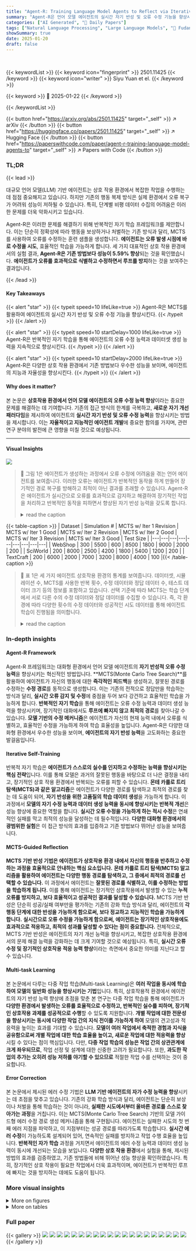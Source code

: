 ```yaml
---
title: "Agent-R: Training Language Model Agents to Reflect via Iterative Self-Training"
summary: "Agent-R은 언어 모델 에이전트의 실시간 자기 반성 및 오류 수정 기능을 향상시켜 복잡한 상호 작용 환경에서 성능을 개선합니다."
categories: ["AI Generated", "🤗 Daily Papers"]
tags: ["Natural Language Processing", "Large Language Models", "🏢 Fudan University",]
showSummary: true
date: 2025-01-20
draft: false
---
```


<br>

{{< keywordList >}}
{{< keyword icon="fingerprint" >}} 2501.11425 {{< /keyword >}}
{{< keyword icon="writer" >}} Siyu Yuan et el. {{< /keyword >}}
 
{{< keyword >}} 🤗 2025-01-22 {{< /keyword >}}
 
{{< /keywordList >}}

{{< button href="https://arxiv.org/abs/2501.11425" target="_self" >}}
↗ arXiv
{{< /button >}}
{{< button href="https://huggingface.co/papers/2501.11425" target="_self" >}}
↗ Hugging Face
{{< /button >}}
{{< button href="https://paperswithcode.com/paper/agent-r-training-language-model-agents-to" target="_self" >}}
↗ Papers with Code
{{< /button >}}




### TL;DR


{{< lead >}}

대규모 언어 모델(LLM) 기반 에이전트는 상호 작용 환경에서 복잡한 작업을 수행하는 데 점점 중요해지고 있습니다. 하지만 기존의 행동 복제 방식은 실제 환경에서 오류 복구가 어려워 성능이 저하될 수 있습니다.  특히, 단계별 비평 데이터 수집의 어려움은 이러한 문제를 더욱 악화시키고 있습니다. 

Agent-R은 이러한 문제를 해결하기 위해 반복적인 자기 학습 프레임워크를 제안합니다. 이는 단순히 정확성에 따라 행동을 보상하거나 처벌하는 기존 방식과 달리, MCTS를 사용하여 오류를 수정하는 훈련 샘플을 생성합니다.  **에이전트는 오류 발생 시점에 바로 수정을 시도**,  효율적인 학습을 가능하게 합니다. 세 가지 대표적인 상호 작용 환경에서의 실험 결과, **Agent-R은 기존 방법보다 성능이 5.59% 향상**되는 것을 확인했습니다.  **에이전트가 오류를 효과적으로 식별하고 수정하면서 루프를 방지**하는 것을 보여주는 결과입니다.

{{< /lead >}}


#### Key Takeaways

{{< alert "star" >}}
{{< typeit speed=10 lifeLike=true >}} Agent-R은 MCTS를 활용하여 에이전트의 실시간 자기 반성 및 오류 수정 기능을 향상시킨다. {{< /typeit >}}
{{< /alert >}}

{{< alert "star" >}}
{{< typeit speed=10 startDelay=1000 lifeLike=true >}} Agent-R은 반복적인 자기 학습을 통해 에이전트의 오류 수정 능력과 데이터셋 생성 능력을 지속적으로 향상시킨다. {{< /typeit >}}
{{< /alert >}}

{{< alert "star" >}}
{{< typeit speed=10 startDelay=2000 lifeLike=true >}} Agent-R은 다양한 상호 작용 환경에서 기존 방법보다 우수한 성능을 보이며, 에이전트의 지능과 자율성을 향상시킨다. {{< /typeit >}}
{{< /alert >}}

#### Why does it matter?
본 논문은 **상호작용 환경에서 언어 모델 에이전트의 오류 수정 능력 향상**이라는 중요한 문제를 해결하는 데 기여합니다. 기존의 접근 방식의 한계를 극복하고, **새로운 자기 개선 패러다임**을 제시하여 에이전트의 **실시간 자기 반성 및 오류 수정 능력**을 향상시키는 방법을 제시합니다. 이는 **자율적이고 지능적인 에이전트 개발**에 중요한 함의를 가지며, 관련 연구 분야의 발전에 큰 영향을 미칠 것으로 예상됩니다.

------
#### Visual Insights



![](https://arxiv.org/html/2501.11425/x1.png)

> 🔼 그림 1은 에이전트가 생성하는 과정에서 오류 수정에 어려움을 겪는 언어 에이전트를 보여줍니다. 이러한 오류는 에이전트가 반복적인 동작을 하게 만들어 장기적인 경로 복구를 방해하고 최적이 아닌 결과를 초래할 수 있습니다. Agent-R은 에이전트가 실시간으로 오류를 효과적으로 감지하고 해결하여 장기적인 작업을 처리하고 반복적인 동작을 피하면서 향상된 자기 반성 능력을 갖도록 합니다.
> <details>
> <summary>read the caption</summary>
> Figure 1: Illustration of language agents struggling with error correction in trajectory generation. These errors can cause agents to enter loops, hindering recovery in long trajectories and resulting in suboptimal outcomes. Agent-R enables agents to effectively detect and address errors in real-time, handling long-horizon tasks and avoiding loops with greater self-reflection capabilities.
> </details>





{{< table-caption >}}
| Dataset | Simulation # | MCTS w/ Iter 1 Revision | MCTS w/ Iter 1 Good | MCTS w/ Iter 2 Revision | MCTS w/ Iter 2 Good | MCTS w/ Iter 3 Revision | MCTS w/ Iter 3 Good | Test Size |
|---|---|---|---|---|---|---|---|---|
| WebShop | 300 | 5500 | 600 | 8500 | 1800 | 9000 | 2000 | 200 |
| SciWorld | 200 | 8000 | 2500 | 4200 | 1800 | 5400 | 1200 | 200 |
| TextCraft | 200 | 6000 | 2000 | 7000 | 3200 | 8000 | 4000 | 100 |{{< /table-caption >}}

> 🔼 표 1은 세 가지 에이전트 상호작용 환경의 통계를 보여줍니다.  데이터셋, 시뮬레이션 수, MCTS를 사용한 반복 횟수, 수정 데이터와 정답 데이터 수, 테스트 데이터 크기 등의 정보를 포함하고 있습니다.  선택 기준에 따라 MCTS는 학습 단계에서 서로 다른 수의 수정 데이터와 정답 데이터를 수집할 수 있습니다.  즉, 각 환경에 따라 다양한 횟수의 수정 데이터와 성공적인 시도 데이터를 통해 에이전트 학습이 진행됨을 의미합니다.
> <details>
> <summary>read the caption</summary>
> Table 1: Statistics of three agent interactive environments. Due to different selection thresholds, MCTS can collect different numbers of revision data and good data for the training phase.
> </details>





### In-depth insights


#### Agent-R Framework
Agent-R 프레임워크는 대화형 환경에서 언어 모델 에이전트의 **자기 반성적 오류 수정 능력**을 향상시키는 혁신적인 방법입니다. **MCTS(Monte Carlo Tree Search)**를 활용하여 에이전트가 자신의 행동에 대한 **즉각적인 피드백**을 생성하고, 잘못된 경로를 수정하는 **수정 경로**를 동적으로 생성합니다. 이는 기존의 전적으로 정답만을 학습하는 방식과 달리, **실시간 오류 감지 및 수정**에 중점을 두어 보다 강건하고 효율적인 학습을 가능하게 합니다.  **반복적인 자기 학습**을 통해 에이전트는 오류 수정 능력과 데이터 생성 능력을 향상시키며, 장기적인 대화에서도 **루프에 빠지지 않고 최적의 경로**를 찾아나갈 수 있습니다.  **모델 기반의 수정 메커니즘**은 에이전트가 자신의 현재 능력 내에서 오류를 식별하고, 효율적인 수정을 가능하게 하여 학습 효율성을 높입니다.  Agent-R은 다양한 대화형 환경에서 우수한 성능을 보이며, **에이전트의 자기 반성 능력**을 고도화하는 중요한 발걸음입니다.

#### Iterative Self-Training
반복적 자기 학습은 **에이전트가 스스로의 실수를 인지하고 수정하는 능력을 향상시키는 핵심 전략**입니다. 이를 통해 모델은 과거의 잘못된 행동을 바탕으로 더 나은 결정을 내리고, 장기적인 상호 작용 환경에서 반복되는 오류를 피할 수 있습니다. **몬테 카를로 트리 탐색(MCTS)과 같은 알고리즘**은 에이전트가 다양한 경로를 탐색하고 최적의 경로를 찾는 데 도움이 되어, **자기 반성을 위한 고품질의 학습 데이터 생성**을 가능하게 합니다. 이 과정에서 **모델의 자기 수정 능력과 데이터 생성 능력을 동시에 향상시키는 반복적 개선**은 성능 향상에 중요한 역할을 합니다.  **실시간 오류 수정을 가능하게 하는 적시 수정**은 연쇄적인 실패를 막고 최적의 성능을 달성하는 데 필수적입니다.  **다양한 대화형 환경에서의 광범위한 실험**은 이 접근 방식의 효과를 입증하고 기존 방법보다 뛰어난 성능을 보여줍니다.

#### MCTS-Guided Reflection
**MCTS 기반 반성 기법은 에이전트가 상호작용 환경 내에서 자신의 행동을 반추하고 수정하는 과정을 효율적으로 안내하는 핵심 요소입니다.**  **몬테 카를로 트리 탐색(MCTS) 알고리즘을 활용하여 에이전트는 다양한 행동 경로를 탐색하고, 그 중에서 최적의 경로를 선택할 수 있습니다.** 이 과정에서 에이전트는 **잘못된 경로를 식별하고, 이를 수정하는 방법을 학습하게 됩니다.** 이를 통해 에이전트는 장기적인 상호작용에서 발생할 수 있는 **누적 오류를 방지하고, 보다 효율적이고 성공적인 결과를 달성할 수 있습니다.** MCTS 기반 반성은 단순히 성공/실패 여부만을 평가하는 기존의 강화 학습 방식과 달리, 에이전트의 **각 행동 단계에 대한 반성을 가능하게 함으로써, 보다 정교하고 지능적인 학습을 가능하게 합니다.**  **실시간으로 오류 수정을 가능하게 함으로써, 에이전트는 장기적인 상호작용에도 효과적으로 적응하고, 최적의 성과를 달성할 수 있다는 점이 중요합니다.**  전체적으로, MCTS 기반 반성은 에이전트의 자기 개선 능력을 향상시키고, 복잡한 상호작용 환경에서의 문제 해결 능력을 강화하는 데 크게 기여할 것으로 예상됩니다. 특히, **실시간 오류 수정 및 장기적인 상호작용 적응 능력 향상**이라는 측면에서 중요한 의미를 지닌다고 할 수 있습니다.

#### Multi-task Learning
본 논문에서 다루는 다중 작업 학습(Multi-task Learning)은 **여러 작업을 동시에 학습하여 모델의 일반화 성능을 향상시키는 기법**입니다.  특히, 상호작용적 환경에서 에이전트의 자기 반성 능력 향상에 초점을 맞춘 본 연구는 다중 작업 학습을 통해 에이전트가 **다양한 환경에서 발생하는 오류를 효율적으로 수정하고, 반복적인 실수를 피하며, 장기적인 상호작용 과제를 성공적으로 수행**할 수 있도록 지원합니다.  **개별 작업에 대한 전문성을 향상시키는 동시에 다양한 작업 간의 지식 전이를 가능하게 하여** 모델의 견고성과 적응력을 높이는 효과를 기대할 수 있습니다.  **모델이 여러 작업에서 축적한 경험과 지식을 공유함으로써 개별 작업에 대한 학습 효율을 높이고, 새로운 작업에 대한 적응력을 향상**시킬 수 있다는 점이 핵심입니다. 다만, **다중 작업 학습의 성능은 작업 간의 상관관계에 크게 좌우되므로**,  작업 선정 및 설계에 대한 신중한 고려가 필요합니다.  또한, **과도한 작업의 추가는 오히려 성능 저하를 야기할 수 있으므로** 적절한 작업 수를 선택하는 것이 중요합니다.

#### Error Correction
본 논문에서 제시된 에러 수정 기법은 **LLM 기반 에이전트의 자가 수정 능력을 향상**시키는 데 초점을 맞추고 있습니다. 기존의 강화 학습 방식과 달리, 에이전트는 단순히 보상이나 처벌을 통해 학습하는 것이 아니라, **실패한 시도에서부터 올바른 경로를 스스로 찾아가는 과정**을 거칩니다. 이는 MCTS(Monte Carlo Tree Search) 기반의 모델 가이드형 에러 수정 경로 생성 메커니즘을 통해 구현됩니다. 에이전트는 실패한 시도의 첫 번째 에러 지점을 파악하고, 이 지점부터는 성공 경로를 따라가도록 학습합니다.  **실시간 에러 수정**이 가능하도록 설계되어 있어, 연속적인 실패를 방지하고 작업 수행 효율을 높입니다.  **반복적인 자가 학습** 과정을 거치면서 에이전트의 에러 수정 능력과 데이터 생성 능력이 동시에 개선되는 모습을 보입니다.  **다양한 상호 작용 환경**에서 실험을 통해, 제시된 방법의 효과를 검증하였고, 기존 방법들에 비해 뛰어난 성능 향상을 확인하였습니다. 특히, 장기적인 상호 작용이 필요한 작업에서 더욱 효과적이며, 에이전트가 반복적인 루프에 빠지는 것을 방지하는 데에도 도움이 됩니다.


### More visual insights

<details>
<summary>More on figures
</summary>


![](https://arxiv.org/html/2501.11425/x2.png)

> 🔼 그림 2는 Agent-R의 프레임워크를 두 단계로 보여줍니다. 1단계에서는 MCTS와 모델 기반의 반성 메커니즘을 사용하여 수정된 경로(revision trajectories)를 생성합니다. 2단계에서는 수집된 수정된 경로를 사용하여 에이전트를 훈련시킵니다. 이 두 단계는 반복적으로 수행될 수 있습니다.  rs는 수정 신호(revision signal), t′는 잘못된 경로와 올바른 경로 사이의 전환점(transition point), L(θ)는 최적화해야 할 손실 함수(loss function)를 나타냅니다.  수정된 경로는 잘못된 경로를 수정하여 올바른 경로를 생성하는 과정에서 만들어집니다.  본 논문에서는 이러한 수정된 경로를 통해 에이전트의 자가 학습 및 성능 향상을 이끌어내는 방법을 제시합니다.
> <details>
> <summary>read the caption</summary>
> Figure 2: The framework of Agent-R consists of two phases. In Phase I, we adopt MCTS and a model-guided reflection mechanism to construct revision trajectories. In Phase II, the agents are trained using the collected revision trajectories. These two phases can be repeated iteratively. rs is the revision signal, t′superscript𝑡′t^{\prime}italic_t start_POSTSUPERSCRIPT ′ end_POSTSUPERSCRIPT is the transition point between the bad and good trajectories, and L⁢(θ)𝐿𝜃L(\theta)italic_L ( italic_θ ) is the loss function to be optimized.
> </details>



![](https://arxiv.org/html/2501.11425/x3.png)

> 🔼 그림 3은 세 가지 상호작용 환경(WebShop, SciWorld, TextCraft)에서 서로 다른 반복 횟수에 따른 다양한 훈련 경로의 결과를 보여줍니다. 각 환경에 대해 세 가지 훈련 방법(기준, 최적 경로, Agent-R)의 평균 최종 점수를 반복 횟수별로 비교 분석하여 Agent-R의 성능 향상을 시각적으로 보여줍니다.  세 가지 환경 모두에서 Agent-R을 사용한 훈련이 반복 횟수가 증가함에 따라 성능이 지속적으로 향상되는 것을 알 수 있습니다. 이는 Agent-R이 반복적인 자기 학습을 통해 에이전트의 성능을 개선하는 데 효과적임을 시사합니다.
> <details>
> <summary>read the caption</summary>
> Figure 3: Results of different training trajectories under different iterations on three interactive environments.
> </details>



![](https://arxiv.org/html/2501.11425/x4.png)

> 🔼 이 그림은 세 가지 상호 작용 환경(WebShop, SciWorld, TextCraft)에서 반복되는 행동의 평균 횟수를 다양한 훈련 경로와 반복 횟수에 따라 보여줍니다.  각 환경에 대해, 초기 상태(Vanilla), 최적 경로만 사용한 훈련(w/ Optimal), Agent-R을 사용한 훈련(w/ Agent-R #Iter1, #Iter2, #Iter3)의 네 가지 경우에 대한 반복 행동 시퀀스의 평균 길이를 보여줍니다.  Agent-R 훈련의 반복 횟수가 증가함에 따라 반복되는 행동의 횟수가 줄어드는 것을 확인할 수 있습니다.  이는 Agent-R이 에이전트가 반복적인 행동에 빠지는 것을 방지하는 데 효과적임을 시사합니다.
> <details>
> <summary>read the caption</summary>
> Figure 4: Average count of repeated action lengths for different training trajectories and different iterations in three interactive environments.
> </details>



![](https://arxiv.org/html/2501.11425/x5.png)

> 🔼 그림 5는 세 가지 상호 작용 환경(WebShop, SciWorld, TextCraft)에서 Agent-R의 반복 훈련 횟수에 따른 평균 수정 길이를 보여줍니다.  수정 길이는 잘못된 경로를 처음 인식한 시점부터 올바른 경로로 전환하기까지 걸린 행동(action)의 수를 나타냅니다.  반복 훈련이 진행될수록 평균 수정 길이가 짧아지는 것을 확인할 수 있으며, 이는 Agent-R이 잘못된 행동을 더욱 빠르고 효율적으로 인지하고 수정할 수 있음을 시사합니다.  이는 에이전트의 자기 반성 능력 향상과 더 나은 경로 계획 능력을 보여주는 지표입니다.
> <details>
> <summary>read the caption</summary>
> Figure 5: Average revision length of different iterations on three interactive environments.
> </details>



![](https://arxiv.org/html/2501.11425/x6.png)

> 🔼 그림 6은 세 가지 상호작용 환경(WebShop, SciWorld, TextCraft)에서 서로 다른 학습 방법(단일 작업 학습, 직접 수정, Agent-R의 다중 작업 학습)의 성능을 비교한 그래프입니다. Agent-R의 다중 작업 학습 방법이 다른 방법들보다 우수한 성능을 보여줍니다. 특히 반복 학습을 거듭할수록 그 차이가 더욱 커지는 것을 확인할 수 있습니다.
> <details>
> <summary>read the caption</summary>
> Figure 6: Comparison of different training methods on three interactive environments.
> </details>



</details>




<details>
<summary>More on tables
</summary>


{{< table-caption >}}
| Method | WebShop | SciWorld | TextCraft | Average |
|---|---|---|---|---|
| *Close-sourced Models* |  |  |  |  |
| DeepSeek-Chat [2024a] | 11.00 | 16.80 | 23.00 | 16.93 |
| Claude-3-Haiku [2024] | 5.50 | 0.83 | 0.00 | 2.11 |
| Claude-3-Sonnet [2024] | 1.50 | 2.78 | 38.00 | 14.09 |
| GPT-3.5-Turbo [2022] | 12.50 | 7.64 | 47.00 | 22.38 |
| GPT-4-Turbo [2023] | 15.50 | 14.38 | 77.00 | 35.63 |
| GPT-4o [2023] | 25.48 | 46.91 | 64.00 | 45.46 |
| *Open-sourced Models* |  |  |  |  |
| Llama2-Chat-13B [2023] | 1.00 | 0.83 | 0.00 | 0.61 |
| AgentLM-7B [2024a] | 36.50 | 2.75 | 0.00 | 13.08 |
| AgentLM-13B [2024a] | 39.50 | 10.68 | 4.00 | 18.06 |
| Agent-FLAN [2024d] | 40.35 | 28.64 | 16.00 | 28.33 |
| Llama-3.1-8B-Instruct [2024] | 19.65 | 14.36 | 26.00 | 20.00 |
| w/ ETO [2024b] | 52.80 | 67.55 | 75.00 | 65.12 |
| w/ Direct-Revision | 54.44 | 66.65 | 66.00 | 62.36 |
| 1-5
w/ Agent-R | **63.91** | **70.23** | **78.00** | **70.71** |{{< /table-caption >}}
> 🔼 표 2는 세 가지 상호작용 환경(WebShop, SciWorld, TextCraft)에서 세 가지 모델(Close-sourced, Open-sourced, Agent-R)의 성능을 비교한 표입니다.  Agent-R은 Llama-3.1-8B 모델에 Agent-R에서 생성된 수정된 경로(revision trajectories)를 사용하여 3번의 반복 학습을 거친 모델입니다.  표에는 다양한 기준 모델들과 비교하여 Agent-R의 성능 향상을 보여줍니다.  Close-sourced 모델은 GPT-3.5-Turbo, GPT-4-Turbo, GPT-40, Claude 3, DeepSeek-Chat 등의 상용 모델들이고, Open-sourced 모델은 Llama2-Chat, AgentLM, Agent-FLAN, Llama-3.1-8B-Instruct 등의 오픈소스 모델들입니다.  Agent-R은 기준 모델들에 비해 상당히 높은 성능을 보여주는 것을 알 수 있습니다.
> <details>
> <summary>read the caption</summary>
> Table 2: Results of three interactive environments. We train Llama-3.1-8B on revision trajectories collected from Agent-R for three iterations and compare its performance with various models.
> </details>

{{< table-caption >}}
| Method | WebShop | SciWorld | TextCraft | Average |
|---|---|---|---|---|
| GPT-4o | 24.10 | 35.56 | 8.22 | 22.63 |
| AgentLM-7B | 20.96 | 0.00 | 0.00 | 6.99 |
| AgentLM-13B | 23.20 | 0.22 | 0.00 | 7.81 |
| Agent-FLAN | 19.37 | 0.00 | 0.00 | 6.46 |
| _Llama-3.1-8B_ |  |  |  |  |
| w/ Optimal | 31.38 | 1.15 | 0.00 | 10.84 |
| w/ Optimal+ | 25.03 | 0.00 | 0.00 | 8.34 |
| w/ ETO | 35.78 | 3.47 | 0.00 | 13.08 |
| _Llama-3.1-8B w/ Direct-Revision Trajectories_ |  |  |  |  |
| # Iter1 | 40.26 | 19.09 | 11.35 | 23.57 |
| # Iter2 | 40.35 | 27.45 | 22.97 | 30.26 |
| # Iter3 | 42.02 | 35.27 | 29.73 | 35.67 |
| _Llama-3.1-8B w/ Trajectories from Agent-R_ |  |  |  |  |
| # Iter1 | 46.51 | 40.82 | 32.43 | 39.92 |
| # Iter2 | 47.51 | 45.22 | 35.14 | 42.62 |
| # Iter3 | 48.22 | 48.79 | 43.24 | 46.75 |{{< /table-caption >}}
> 🔼 표 3은 다양한 방법의 수정 결과를 보여줍니다.  Llama-3.1-8B 모델 학습에 사용된 최적의 궤적이 GPT-40에서 생성되었다는 것을 의미하는 'w/ Optimal+'은 최적의 궤적을 나타냅니다.  표는 다양한 방법(최적 궤적만 사용, 최적 및 우수 궤적 결합, 직접 수정 궤적 등)을 사용하여 Llama-3.1-8B 모델을 학습시켰을 때의 성능을 비교하여 Agent-R의 효과를 보여줍니다.
> <details>
> <summary>read the caption</summary>
> Table 3: The revision results of different methods. w/ Optimal+ means the golden trajectories for training Llama-3.1-8B are generated from GPT-4o.
> </details>

{{< table-caption >}}
| Action: Action | Observation: Observation |
|---|---| 
| Log: Task Description: `{task description}` |  {history log} |
| Current Action: `{node action}` | Current Observation: `{node observation}` |
|  | You need to verify whether the current action is good or bad or uncertain. |
|  | - A good action is one that is greatly helpful to solve the task. |
|  | - A bad action is one that is greatly harmful to solve the task. |
|  | - An uncertain action is one that is neither good nor bad. You cannot judge based on the current information. |
|  | You must give reasons first and then give the response with the format: Judgment: <Good or Bad or Uncertain> |{{< /table-caption >}}
> 🔼 표 4는 Agent-R에서 전환점을 결정하기 위한 프롬프트 템플릿을 보여줍니다.  Agent-R은 에이전트가 잘못된 경로를 수정하여 올바른 경로를 찾을 수 있도록 돕는 반복적인 자기 학습 프레임워크입니다. 이 프롬프트는 에이전트가 현재 작업이 성공적인지 실패했는지 판단하고, 실패했다면 어디서부터 잘못되었는지 파악하는 데 사용됩니다.  이를 통해 에이전트는 잘못된 경로에서 나아가 올바른 경로로 이어지는 수정 경로를 생성할 수 있습니다. 프롬프트는 에이전트의 행동, 관찰, 작업 설명, 그리고 현재 시점까지의 이력 로그를 포함합니다.
> <details>
> <summary>read the caption</summary>
> Table 4: Prompt templates of determining transition point in Agent-R.
> </details>

{{< table-caption >}}
| Revision Thoughts |
|---|---| 
| Thought 1: I realize my approach was flawed. I need to revise it. |
| Thought 2: I took the wrong actions. I need to identify the right path. |
| Thought 3: My actions were incorrect. I must adjust my strategy. |
| Thought 4: I see an error in my actions. I need to fix it. |
| Thought 5: My judgment was incorrect. I need to rethink it. |
| Thought 6: I overlooked something important. I need to address it. |
| Thought 7: I recognize my mistake. Let’s find a better solution. |
| Thought 8: I recognize my failure. I need to learn and move forward. |
| Thought 9: My decision was wrong. I should reevaluate. |
| Thought 10: I made an error. I must determine how to correct it. |{{< /table-caption >}}
> 🔼 표 5는 에이전트가 잘못된 경로를 수정하고 올바른 경로를 생성하는 데 사용되는 10가지 수정 사고 방식을 보여줍니다. 각각의 수정 사고는 잘못된 행동을 수정하고 작업을 완료하기 위한 에이전트의 사고 과정을 반영합니다. 이러한 수정 사고들은 에이전트가 스스로 반성하고 복구하는 능력을 향상시키는 데 사용되는 자기 학습 프레임워크의 핵심 구성 요소입니다.
> <details>
> <summary>read the caption</summary>
> Table 5: Ten revision thoughts to construct revision trajectories.
> </details>

{{< table-caption >}}
| Dataset | Iteration | Method | WebShop | SciWorld | TextCraft | Average |
|---|---|---|---|---|---|---|
| Direct-Revision + Good Trajectory | 1 | Single | 48.06 | 64.52 | 57.00 | 56.53 |
|  |  | Multi | 42.66 | 63.10 | 48.00 | 51.25 |
| 2-7 | 2 | Single | 55.56 | 64.52 | 63.00 | 61.03 |
|  |  | Multi | 46.93 | 64.23 | 64.00 | 58.39 |
| 2-7 | 3 | Single | 58.82 | 65.51 | 71.00 | 65.11 |
|  |  | Multi | 54.44 | 66.65 | 66.00 | 62.36 |
| Trajectory from Agent-R | 1 | Single | 49.80 | 64.02 | 60.00 | 57.94 |
|  |  | Multi | 45.84 | 66.71 | 64.00 | 58.85 |
| 2-7 | 2 | Single | 56.34 | 65.62 | 71.00 | 64.32 |
|  |  | Multi | 52.05 | 68.28 | 76.00 | 65.44 |
| 2-7 | 3 | Single | 60.66 | 67.22 | 76.00 | 67.96 |
|  |  | Multi | 63.91 | 70.23 | 78.00 | 70.71 |{{< /table-caption >}}
> 🔼 표 6은 세 가지 상호 작용 환경(WebShop, SciWorld, TextCraft)에서 다양한 학습 방법(단일 작업 학습, 다중 작업 학습, 직접 수정 및 우수 사례 병합)을 사용했을 때의 상세 결과를 보여줍니다. 각 환경에 대해 반복 횟수(1, 2, 3)별로 성공률을 비교하여 Agent-R을 포함한 다양한 방법의 성능을 평가합니다.  표는 각 학습 방법과 반복 횟수에 따른 세 가지 환경에서의 평균 최종 보상 또는 성공률을 보여줍니다.
> <details>
> <summary>read the caption</summary>
> Table 6: Detailed Results of different training methods on three interactive environments.
> </details>

{{< table-caption >}}
| WebShop |  |  |
|---|---|---|
| **WebShop** |  |  |
| *Example 1:* |  |  |
| `Assistant`: Thought: I think I should search for light blue shorts in a specific size and price range to get more accurate results. Action: search[light blue 36w 30l price:40] |  |  |
| `Human`: [Search Result] |  |  |
| `Assistant`: Thought: I went in the wrong direction with my search. I need to reset and try again. |  |  |
| `Human`: ok. |  |  |
| `Assistant`: Thought: I need to back to search. Action: click[Back to Search] |  |  |
| `Human`: [Search Result] |  |  |
| *Example 2:* |  |  |
| `Assistant`: Thought: I think the second option is a bit off-topic, but it’s a good price, so I’ll consider it. Action: click[B08226NDZW] |  |  |
| `Human`: [Search Result] |  |  |
| `Assistant`: Thought: I recognize my mistake. Let’s find a better solution. Action: wait |  |  |
| `Human`: ok. |  |  |
| `Assistant`: Thought: I think the search query is not specific enough, so I’ll try to refine it by adding more keywords. Action: search[machine wash men’s dress shirts polyester heathered cotton classic fit men 3t price:50.00] |  |  |
| `Human`: [Search Result] |  |  |
| **Sciworld** |  |  |
| *Example 1:* |  |  |
| `Assistant`: Thought: I should open door to kitchen. Action: open door to kitchen |  |  |
| `Human`: The door is now open. |  |  |
| `Assistant`: Thought: I took the wrong steps. I need to identify the right path. Action: wait |  |  |
| `Human`: ok. |  |  |
| `Assistant`: Thought: I should go to kitchen. Action: go to kitchen |  |  |
| `Human`: You move to the kitchen. |  |  |
| *Example 2:* |  |  |
| `Assistant`: Thought: I think I should try to determine the temperature of the unknown substance B. Action: use thermometer on unknown substance B |  |  |
| `Human`: the thermometer measures a temperature of 19 degrees celsius |  |  |
| `Assistant`: Thought: I misunderstood the situation. Time to reassess. Action: wait |  |  |
| `Human`: ok. |  |  |
| `Assistant`: Thought: I think I should check the unknown substance B again to make sure the temperature is accurate. Action: use thermometer on unknown substance B |  |  |
| `Human`: the thermometer measures a temperature of 16 degrees celsius |  |  |
| **TextCraft** |  |  |
| *Example 1:* |  |  |
| `Assistant`: Thought: I should check if I can get blackstone directly from the environment or the inventory. Action: inventory |  |  |
| `Human`: Inventory: You are not carrying anything. |  |  |
| `Assistant`: Thought: I recognize my mistake. Let’s find a better solution. Action: wait |  |  |
| `Human`: ok. |  |  |
| `Assistant`: Thought: I should go get the blackstone from the environment. Action: get 3 blackstone |  |  |
| `Human`: Got 3 blackstone |  |  |
| *Example 2:* |  |  |
| `Assistant`: Thought: I can use the quartz slab to craft something else that might be useful. Action: craft quartz wall using 4 quartz slab |  |  |
| `Human`: Could not find enough items to craft minecraft:quartz_wall |  |  |
| `Assistant`: Thought: I realize I chose poorly. I must change direction. Action: wait |  |  |
| `Human`: ok. |  |  |
| `Assistant`: Thought: I think I should try to get more quartz to craft the quartz wall. Action: get 2 quartz slab |  |  |
| `Human`: Got 2 quartz slab |  |  |{{< /table-caption >}}
> 🔼 표 7은 Agent-R에서 생성된 궤적을 사용하여 세 번째 반복에서 Llama-3.1-8B에 의해 생성된 궤적에서 오류 수정의 예를 보여줍니다. WebShop의 검색 결과는 길이가 길어 생략되었습니다. 이 표는 잘못된 행동을 식별하고 수정하는 Agent-R의 능력을 보여주는 구체적인 예시를 제공합니다. 각 예시는 초기 잘못된 행동, Agent-R의 분석 및 수정된 행동을 보여주는 대화 형식으로 제시됩니다. 이를 통해 Agent-R이 어떻게 긴 시퀀스의 행동에서 오류를 감지하고 수정하는지 보다 자세히 이해할 수 있습니다.
> <details>
> <summary>read the caption</summary>
> Table 7: Example of error correction from the trajectory generated by Llama-3.1-8B, trained on trajectories from Agent-R during the third iteration. The search results in WebShop are omitted due to their length.
> </details>

{{< table-caption >}}
| Platform | Judgment Category | Description |
|---|---|---|
| WebShop | Invalid Actions | The action is bad because it does not match the original search criteria. Therefore, Judgment: Bad |
|  | Mismatch Observation | However, the product does not match the description of a machine wash men’s dress shirt with polyester heathers, heathers cotton, cotton heather, needle sleeve, classic fit, and color heather grey, as specified in the task description. Therefore, Judgment: Bad |
|  | Irrelevant Actions | The action is bad because it is not relevant to the task of finding men’s shirts with specific characteristics. Therefore, Judgment: Bad |
| Sciworld | Invalid Actions | There is no orange mentioned in the environment, so this action is invalid. It’s not a helpful action, but rather an invalid input. Therefore, Judgment: Bad |
|  | Mismatch Observation | The current task is to determine if the aluminum foil is electrically conductive. The agent has already connected the aluminum foil to the battery and the green light bulb, and observed that the light bulb turned on. This suggests that the aluminum foil is electrically conductive. Moving the aluminum foil to the yellow box would mean that the agent is giving up on the possibility of the aluminum foil being conductive, which is not in line with the current observation. Therefore, Judgment: Bad |
|  | Irrelevant Actions | The agent is not using the art studio’s resources effectively, as the cup containing red paint is not related to the task of creating green paint. Therefore, Judgment: Bad |
| TextCraft | Invalid Actions | The agent is stuck in an infinite loop of trying to execute an invalid action, which is not helpful in solving the task. Therefore, Judgment: Bad |
|  | Mismatch Observation | The action is not good because it is not possible to craft a dried kelp block with 9 dried kelp. The observation suggests that the agent lacks the necessary items to craft the block. This action is actually harmful to the task of crafting the block. Therefore, Judgment: Bad |
|  | Irrelevant Actions | The agent is trying to craft diamond boots, which requires 4 diamonds. The agent has already obtained 4 diamonds, which is sufficient to craft the boots. However, the agent is trying to craft a diamond block instead, which requires 9 diamonds. This action is not helpful in achieving the goal of crafting diamond boots, as it will waste the 4 diamonds the agent already has. Therefore, Judgment: Bad |{{< /table-caption >}}
> 🔼 표 8은 적응형 전환점 평가의 예시 결과를 보여줍니다. 이 판단들은 모두 Agent-R에서 생성된 궤적을 사용하여 세 번째 반복 과정에서 훈련된 Llama-3.1-8B에 의해 생성되었습니다. 이 표는 세 가지 유형의 잘못된 행동(무효 행동, 불일치 관측, 무관 행동)을 보여주는 세 가지 예시를 제시하여 Agent-R이 생성한 훈련 데이터가 에이전트의 자가 반성 능력 향상에 어떻게 기여하는지 보여줍니다.
> <details>
> <summary>read the caption</summary>
> Table 8: Example results from the evaluation of adaptive transition points. These judgments are all generated by Llama-3.1-8B, trained on trajectories from Agent-R during the third iteration.
> </details>

</details>




### Full paper

{{< gallery >}}
<img src="paper_images/1.png" class="grid-w50 md:grid-w33 xl:grid-w25" />
<img src="paper_images/2.png" class="grid-w50 md:grid-w33 xl:grid-w25" />
<img src="paper_images/3.png" class="grid-w50 md:grid-w33 xl:grid-w25" />
<img src="paper_images/4.png" class="grid-w50 md:grid-w33 xl:grid-w25" />
<img src="paper_images/5.png" class="grid-w50 md:grid-w33 xl:grid-w25" />
<img src="paper_images/6.png" class="grid-w50 md:grid-w33 xl:grid-w25" />
<img src="paper_images/7.png" class="grid-w50 md:grid-w33 xl:grid-w25" />
<img src="paper_images/8.png" class="grid-w50 md:grid-w33 xl:grid-w25" />
<img src="paper_images/9.png" class="grid-w50 md:grid-w33 xl:grid-w25" />
<img src="paper_images/10.png" class="grid-w50 md:grid-w33 xl:grid-w25" />
<img src="paper_images/11.png" class="grid-w50 md:grid-w33 xl:grid-w25" />
<img src="paper_images/12.png" class="grid-w50 md:grid-w33 xl:grid-w25" />
<img src="paper_images/13.png" class="grid-w50 md:grid-w33 xl:grid-w25" />
<img src="paper_images/14.png" class="grid-w50 md:grid-w33 xl:grid-w25" />
<img src="paper_images/15.png" class="grid-w50 md:grid-w33 xl:grid-w25" />
<img src="paper_images/16.png" class="grid-w50 md:grid-w33 xl:grid-w25" />
<img src="paper_images/17.png" class="grid-w50 md:grid-w33 xl:grid-w25" />
<img src="paper_images/18.png" class="grid-w50 md:grid-w33 xl:grid-w25" />
<img src="paper_images/19.png" class="grid-w50 md:grid-w33 xl:grid-w25" />
<img src="paper_images/20.png" class="grid-w50 md:grid-w33 xl:grid-w25" />
{{< /gallery >}}
